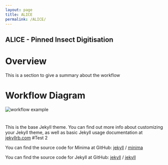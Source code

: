 ```yaml
---
layout: page
title: ALICE
permalink: /ALICE/
---
```

## ALICE - Pinned Insect Digitisation

# Overview

This is a section to give a summary about the workflow

# Workflow Diagram

![workflow example](https://github.com/lmfrench/lmfrench.github.io/blob/master/images/workflowtest.PNG?raw=true)

#

This is the base Jekyll theme. You can find out more info about customizing your Jekyll theme, as well as basic Jekyll usage documentation at [jekyllrb.com](https://jekyllrb.com/)
#Test 2

You can find the source code for Minima at GitHub:
[jekyll][jekyll-organization] /
[minima](https://github.com/jekyll/minima)

You can find the source code for Jekyll at GitHub:
[jekyll][jekyll-organization] /
[jekyll](https://github.com/jekyll/jekyll)


[jekyll-organization]: https://github.com/jekyll
